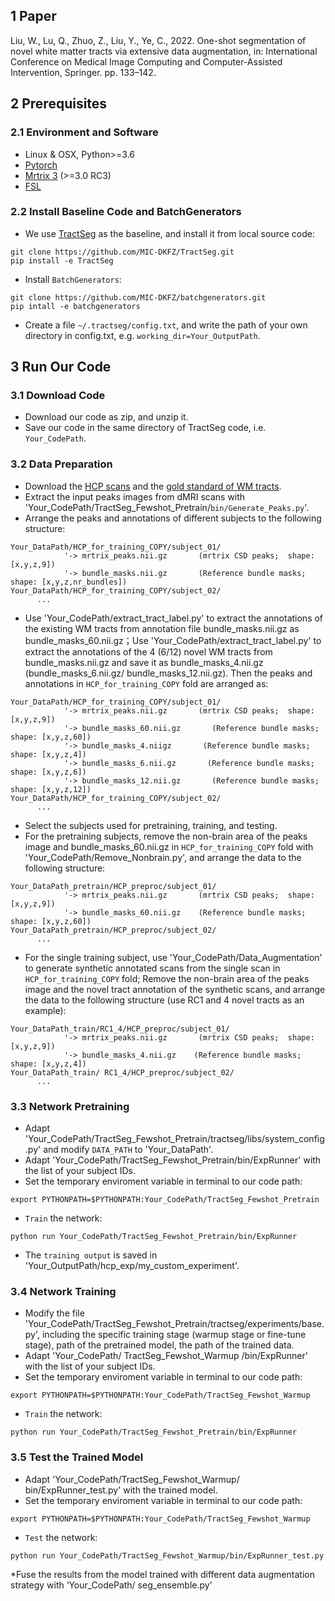 ## 1 Paper
Liu, W., Lu, Q., Zhuo, Z., Liu, Y., Ye, C., 2022. One-shot segmentation of novel white matter tracts via extensive data augmentation, in: International Conference on Medical Image Computing and Computer-Assisted Intervention, Springer. pp. 133–142.


## 2 Prerequisites
### 2.1 Environment and Software
* Linux & OSX, Python>=3.6
* [Pytorch](https://pytorch.org/)
* [Mrtrix 3](https://mrtrix.readthedocs.io/en/latest/installation/build_from_source.html) (>=3.0 RC3)
* [FSL](https://fsl.fmrib.ox.ac.uk/fsl/fslwiki/FslInstallation) 
### 2.2 Install Baseline Code and BatchGenerators
* We use [TractSeg](https://github.com/MIC-DKFZ/TractSeg/) as the baseline, and install it from local source code:
```
git clone https://github.com/MIC-DKFZ/TractSeg.git
pip install -e TractSeg
```
* Install `BatchGenerators`:
```
git clone https://github.com/MIC-DKFZ/batchgenerators.git
pip intall -e batchgenerators
```
* Create a file `~/.tractseg/config.txt`, and write the path of your own directory in config.txt, e.g. `working_dir=Your_OutputPath`.


## 3 Run Our Code
### 3.1 Download Code
* Download our code as zip, and unzip it.
* Save our code in the same directory of TractSeg code, i.e. `Your_CodePath`.
### 3.2 Data Preparation
* Download the [HCP scans](https://db.humanconnectome.org) and the [gold standard of WM tracts](https://db.humanconnectome.org).
* Extract the input peaks images from dMRI scans with 'Your_CodePath/TractSeg_Fewshot_Pretrain/`bin/Generate_Peaks.py`'.
* Arrange the peaks and annotations of different subjects to the following structure:
```
Your_DataPath/HCP_for_training_COPY/subject_01/
            '-> mrtrix_peaks.nii.gz       (mrtrix CSD peaks;  shape: [x,y,z,9])
            '-> bundle_masks.nii.gz       (Reference bundle masks; shape: [x,y,z,nr_bundles])
Your_DataPath/HCP_for_training_COPY/subject_02/
      ...
```
* Use 'Your_CodePath/extract_tract_label.py' to extract the annotations of the existing WM tracts from annotation file bundle_masks.nii.gz as bundle_masks_60.nii.gz；Use 'Your_CodePath/extract_tract_label.py' to extract the annotations of the 4 (6/12) novel WM tracts from bundle_masks.nii.gz and save it as bundle_masks_4.nii.gz (bundle_masks_6.nii.gz/ bundle_masks_12.nii.gz). Then the peaks and annotations in `HCP_for_training_COPY` fold are arranged as:
```
Your_DataPath/HCP_for_training_COPY/subject_01/
            '-> mrtrix_peaks.nii.gz       (mrtrix CSD peaks;  shape: [x,y,z,9])
            '-> bundle_masks_60.nii.gz       (Reference bundle masks; shape: [x,y,z,60])
            '-> bundle_masks_4.niigz       (Reference bundle masks; shape: [x,y,z,4])
            '-> bundle_masks_6.nii.gz       (Reference bundle masks; shape: [x,y,z,6])
            '-> bundle_masks_12.nii.gz       (Reference bundle masks; shape: [x,y,z,12])
Your_DataPath/HCP_for_training_COPY/subject_02/
      ...
```
*  Select the subjects used for pretraining, training, and testing.
* For the pretraining subjects, remove the non-brain area of the peaks image and bundle_masks_60.nii.gz in `HCP_for_training_COPY` fold with 'Your_CodePath/Remove_Nonbrain.py', and arrange the data to the following structure:
```
Your_DataPath_pretrain/HCP_preproc/subject_01/
            '-> mrtrix_peaks.nii.gz       (mrtrix CSD peaks;  shape: [x,y,z,9])
            '-> bundle_masks_60.nii.gz    (Reference bundle masks;  shape: [x,y,z,60])
Your_DataPath_pretrain/HCP_preproc/subject_02/
      ...
```
* For the single training subject, use 'Your_CodePath/Data_Augmentation' to generate synthetic annotated scans from the single scan in `HCP_for_training_COPY` fold; Remove the non-brain area of the peaks image and the novel tract annotation of the synthetic scans, and arrange the data to the following structure (use RC1 and 4 novel tracts as an example):
```
Your_DataPath_train/RC1_4/HCP_preproc/subject_01/
            '-> mrtrix_peaks.nii.gz       (mrtrix CSD peaks;  shape: [x,y,z,9])
            '-> bundle_masks_4.nii.gz    (Reference bundle masks;  shape: [x,y,z,4])
Your_DataPath_train/ RC1_4/HCP_preproc/subject_02/
      ...
```
### 3.3 Network Pretraining
* Adapt 'Your_CodePath/TractSeg_Fewshot_Pretrain/tractseg/libs/system_config.py' and modify `DATA_PATH` to 'Your_DataPath'.
* Adapt 'Your_CodePath/TractSeg_Fewshot_Pretrain/bin/ExpRunner' with the list of your subject IDs.
* Set the temporary enviroment variable in terminal to our code path:
```
export PYTHONPATH=$PYTHONPATH:Your_CodePath/TractSeg_Fewshot_Pretrain
```
* `Train` the network:
```
python run Your_CodePath/TractSeg_Fewshot_Pretrain/bin/ExpRunner
```
* The `training output` is saved in 'Your_OutputPath/hcp_exp/my_custom_experiment'.
### 3.4 Network Training
* Modify the file 'Your_CodePath/TractSeg_Fewshot_Pretrain/tractseg/experiments/base.py', including the specific training stage (warmup stage or fine-tune stage), path of the pretrained model, the path of the trained data.
* Adapt 'Your_CodePath/ TractSeg_Fewshot_Warmup /bin/ExpRunner' with the list of your subject IDs.
* Set the temporary enviroment variable in terminal to our code path:
```
export PYTHONPATH=$PYTHONPATH:Your_CodePath/TractSeg_Fewshot_Warmup
```
* `Train` the network:
```
python run Your_CodePath/TractSeg_Fewshot_Pretrain/bin/ExpRunner
```
### 3.5 Test the Trained Model
* Adapt 'Your_CodePath/TractSeg_Fewshot_Warmup/ bin/ExpRunner_test.py' with the trained model.
* Set the temporary enviroment variable in terminal to our code path:
```
export PYTHONPATH=$PYTHONPATH:Your_CodePath/TractSeg_Fewshot_Warmup
```
* `Test` the network:
```
python run Your_CodePath/TractSeg_Fewshot_Warmup/bin/ExpRunner_test.py
```
*Fuse the results from the model trained with different data augmentation strategy with ‘Your_CodePath/ seg_ensemble.py’
